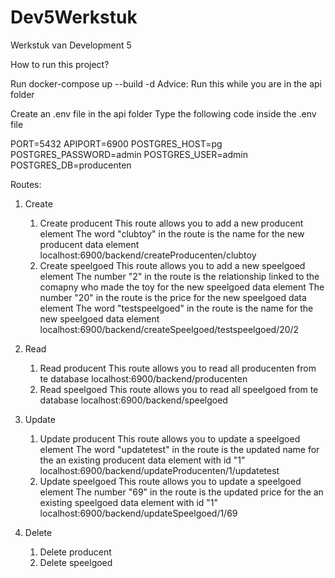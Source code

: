 # Dev5Werkstuk
Werkstuk van Development 5

How to run this project?

Run docker-compose up --build -d
Advice: Run this while you are in the api folder

Create an .env file in the api folder
Type the following code inside the .env file

PORT=5432
APIPORT=6900
POSTGRES_HOST=pg
POSTGRES_PASSWORD=admin
POSTGRES_USER=admin
POSTGRES_DB=producenten

Routes:

1. Create
   1. Create producent
      This route allows you to add a new producent element
      The word "clubtoy" in the route is the name for the new producent data element
      localhost:6900/backend/createProducenten/clubtoy
   2. Create speelgoed
      This route allows you to add a new speelgoed element
      The number "2" in the route is the relationship linked to the comapny who made the toy for the new speelgoed data element
      The number "20" in the route is the price for the new speelgoed data element
      The word "testspeelgoed" in the route is the name for the new speelgoed data element
      localhost:6900/backend/createSpeelgoed/testspeelgoed/20/2

2. Read
   1. Read producent
      This route allows you to read all producenten from te database
      localhost:6900/backend/producenten
   2. Read speelgoed
      This route allows you to read all speelgoed from te database
      localhost:6900/backend/speelgoed
   
3. Update
   1. Update producent
      This route allows you to update a speelgoed element
      The word "updatetest" in the route is the updated name for the an existing producent data element with id "1"
      localhost:6900/backend/updateProducenten/1/updatetest
   2. Update speelgoed
      This route allows you to update a speelgoed element
      The number "69" in the route is the updated price for the an existing speelgoed data element with id "1"
      localhost:6900/backend/updateSpeelgoed/1/69

4. Delete
   1. Delete producent
   2. Delete speelgoed